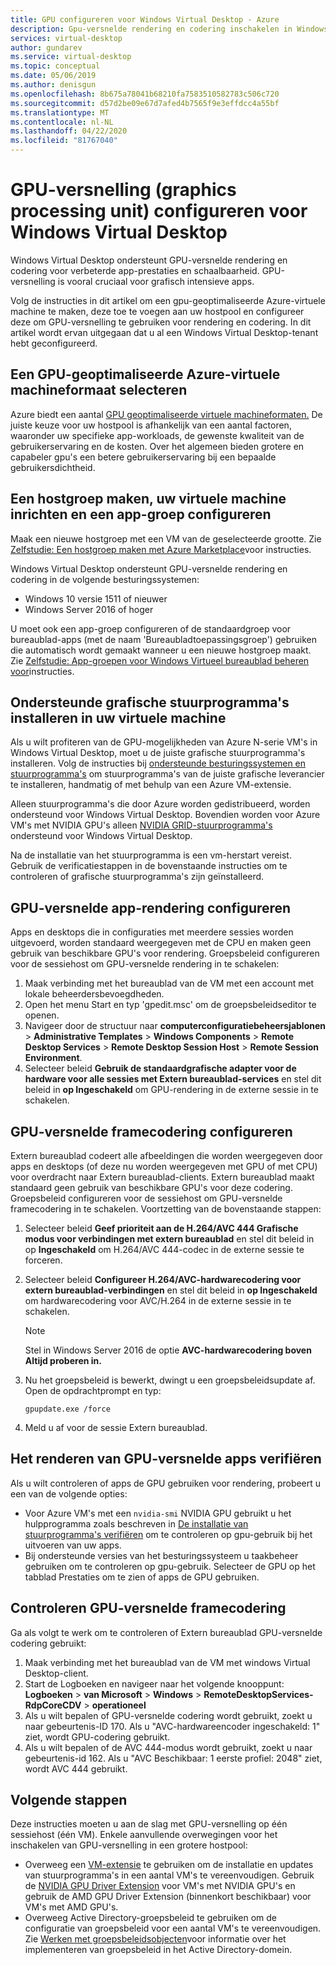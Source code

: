 ```yaml
---
title: GPU configureren voor Windows Virtual Desktop - Azure
description: Gpu-versnelde rendering en codering inschakelen in Windows Virtual Desktop.
services: virtual-desktop
author: gundarev
ms.service: virtual-desktop
ms.topic: conceptual
ms.date: 05/06/2019
ms.author: denisgun
ms.openlocfilehash: 8b675a78041b68210fa7583510582783c506c720
ms.sourcegitcommit: d57d2be09e67d7afed4b7565f9e3effdcc4a55bf
ms.translationtype: MT
ms.contentlocale: nl-NL
ms.lasthandoff: 04/22/2020
ms.locfileid: "81767040"
---
```

# <a name="configure-graphics-processing-unit-gpu-acceleration-for-windows-virtual-desktop"></a>GPU-versnelling (graphics processing unit) configureren voor Windows Virtual Desktop

Windows Virtual Desktop ondersteunt GPU-versnelde rendering en codering voor verbeterde app-prestaties en schaalbaarheid. GPU-versnelling is vooral cruciaal voor grafisch intensieve apps.

Volg de instructies in dit artikel om een gpu-geoptimaliseerde Azure-virtuele machine te maken, deze toe te voegen aan uw hostpool en configureer deze om GPU-versnelling te gebruiken voor rendering en codering. In dit artikel wordt ervan uitgegaan dat u al een Windows Virtual Desktop-tenant hebt geconfigureerd.

## <a name="select-a-gpu-optimized-azure-virtual-machine-size"></a>Een GPU-geoptimaliseerde Azure-virtuele machineformaat selecteren

Azure biedt een aantal [GPU geoptimaliseerde virtuele machineformaten.](/azure/virtual-machines/windows/sizes-gpu) De juiste keuze voor uw hostpool is afhankelijk van een aantal factoren, waaronder uw specifieke app-workloads, de gewenste kwaliteit van de gebruikerservaring en de kosten. Over het algemeen bieden grotere en capabeler gpu's een betere gebruikerservaring bij een bepaalde gebruikersdichtheid.

## <a name="create-a-host-pool-provision-your-virtual-machine-and-configure-an-app-group"></a>Een hostgroep maken, uw virtuele machine inrichten en een app-groep configureren

Maak een nieuwe hostgroep met een VM van de geselecteerde grootte. Zie [Zelfstudie: Een hostgroep maken met Azure Marketplace](/azure/virtual-desktop/create-host-pools-azure-marketplace)voor instructies.

Windows Virtual Desktop ondersteunt GPU-versnelde rendering en codering in de volgende besturingssystemen:

* Windows 10 versie 1511 of nieuwer
* Windows Server 2016 of hoger

U moet ook een app-groep configureren of de standaardgroep voor bureaublad-apps (met de naam 'Bureaubladtoepassingsgroep') gebruiken die automatisch wordt gemaakt wanneer u een nieuwe hostgroep maakt. Zie [Zelfstudie: App-groepen voor Windows Virtueel bureaublad beheren voor](/azure/virtual-desktop/manage-app-groups)instructies.

## <a name="install-supported-graphics-drivers-in-your-virtual-machine"></a>Ondersteunde grafische stuurprogramma's installeren in uw virtuele machine

Als u wilt profiteren van de GPU-mogelijkheden van Azure N-serie VM's in Windows Virtual Desktop, moet u de juiste grafische stuurprogramma's installeren. Volg de instructies bij [ondersteunde besturingssystemen en stuurprogramma's](/azure/virtual-machines/windows/sizes-gpu#supported-operating-systems-and-drivers) om stuurprogramma's van de juiste grafische leverancier te installeren, handmatig of met behulp van een Azure VM-extensie.

Alleen stuurprogramma's die door Azure worden gedistribueerd, worden ondersteund voor Windows Virtual Desktop. Bovendien worden voor Azure VM's met NVIDIA GPU's alleen [NVIDIA GRID-stuurprogramma's](/azure/virtual-machines/windows/n-series-driver-setup#nvidia-grid-drivers) ondersteund voor Windows Virtual Desktop.

Na de installatie van het stuurprogramma is een vm-herstart vereist. Gebruik de verificatiestappen in de bovenstaande instructies om te controleren of grafische stuurprogramma's zijn geïnstalleerd.

## <a name="configure-gpu-accelerated-app-rendering"></a>GPU-versnelde app-rendering configureren

Apps en desktops die in configuraties met meerdere sessies worden uitgevoerd, worden standaard weergegeven met de CPU en maken geen gebruik van beschikbare GPU's voor rendering. Groepsbeleid configureren voor de sessiehost om GPU-versnelde rendering in te schakelen:

1. Maak verbinding met het bureaublad van de VM met een account met lokale beheerdersbevoegdheden.
2. Open het menu Start en typ 'gpedit.msc' om de groepsbeleidseditor te openen.
3. Navigeer door de structuur naar **computerconfiguratiebeheersjablonen** > **Administrative Templates** > **Windows Components** > **Remote Desktop Services** > **Remote Desktop Session Host** > **Remote Session Environment**.
4. Selecteer beleid **Gebruik de standaardgrafische adapter voor de hardware voor alle sessies met Extern bureaublad-services** en stel dit beleid in **op Ingeschakeld** om GPU-rendering in de externe sessie in te schakelen.

## <a name="configure-gpu-accelerated-frame-encoding"></a>GPU-versnelde framecodering configureren

Extern bureaublad codeert alle afbeeldingen die worden weergegeven door apps en desktops (of deze nu worden weergegeven met GPU of met CPU) voor overdracht naar Extern bureaublad-clients. Extern bureaublad maakt standaard geen gebruik van beschikbare GPU's voor deze codering. Groepsbeleid configureren voor de sessiehost om GPU-versnelde framecodering in te schakelen. Voortzetting van de bovenstaande stappen:

1. Selecteer beleid **Geef prioriteit aan de H.264/AVC 444 Grafische modus voor verbindingen met extern bureaublad** en stel dit beleid in op **Ingeschakeld** om H.264/AVC 444-codec in de externe sessie te forceren.
2. Selecteer beleid **Configureer H.264/AVC-hardwarecodering voor extern bureaublad-verbindingen** en stel dit beleid in **op Ingeschakeld** om hardwarecodering voor AVC/H.264 in de externe sessie in te schakelen.

    >[!NOTE]
    >Stel in Windows Server 2016 de optie **AVC-hardwarecodering boven** **Altijd proberen in.**

3. Nu het groepsbeleid is bewerkt, dwingt u een groepsbeleidsupdate af. Open de opdrachtprompt en typ:

    ```batch
    gpupdate.exe /force
    ```

4. Meld u af voor de sessie Extern bureaublad.

## <a name="verify-gpu-accelerated-app-rendering"></a>Het renderen van GPU-versnelde apps verifiëren

Als u wilt controleren of apps de GPU gebruiken voor rendering, probeert u een van de volgende opties:

* Voor Azure VM's met een `nvidia-smi` NVIDIA GPU gebruikt u het hulpprogramma zoals beschreven in [De installatie van stuurprogramma's verifiëren](/azure/virtual-machines/windows/n-series-driver-setup#verify-driver-installation) om te controleren op gpu-gebruik bij het uitvoeren van uw apps.
* Bij ondersteunde versies van het besturingssysteem u taakbeheer gebruiken om te controleren op gpu-gebruik. Selecteer de GPU op het tabblad Prestaties om te zien of apps de GPU gebruiken.

## <a name="verify-gpu-accelerated-frame-encoding"></a>Controleren GPU-versnelde framecodering

Ga als volgt te werk om te controleren of Extern bureaublad GPU-versnelde codering gebruikt:

1. Maak verbinding met het bureaublad van de VM met windows Virtual Desktop-client.
2. Start de Logboeken en navigeer naar het volgende knooppunt: **Logboeken** > **van Microsoft** > **Windows** > **RemoteDesktopServices-RdpCoreCDV** > **operationeel**
3. Als u wilt bepalen of GPU-versnelde codering wordt gebruikt, zoekt u naar gebeurtenis-ID 170. Als u "AVC-hardwareencoder ingeschakeld: 1" ziet, wordt GPU-codering gebruikt.
4. Als u wilt bepalen of de AVC 444-modus wordt gebruikt, zoekt u naar gebeurtenis-id 162. Als u "AVC Beschikbaar: 1 eerste profiel: 2048" ziet, wordt AVC 444 gebruikt.

## <a name="next-steps"></a>Volgende stappen

Deze instructies moeten u aan de slag met GPU-versnelling op één sessiehost (één VM). Enkele aanvullende overwegingen voor het inschakelen van GPU-versnelling in een grotere hostpool:

* Overweeg een [VM-extensie](/azure/virtual-machines/extensions/overview) te gebruiken om de installatie en updates van stuurprogramma's in een aantal VM's te vereenvoudigen. Gebruik de [NVIDIA GPU Driver Extension](/azure/virtual-machines/extensions/hpccompute-gpu-windows) voor VM's met NVIDIA GPU's en gebruik de AMD GPU Driver Extension (binnenkort beschikbaar) voor VM's met AMD GPU's.
* Overweeg Active Directory-groepsbeleid te gebruiken om de configuratie van groepsbeleid voor een aantal VM's te vereenvoudigen. Zie [Werken met groepsbeleidsobjecten](https://go.microsoft.com/fwlink/p/?LinkId=620889)voor informatie over het implementeren van groepsbeleid in het Active Directory-domein.

